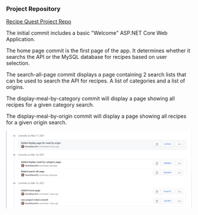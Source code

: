 ### Project Repository
[Recipe Quest Project Repo](https://github.com/RoseWilson812/RecipeQuest)

The initial commit includes a basic "Welcome" ASP.NET Core Web Application.

The home page commit is the first page of the app. It determines whether it searchs the API or the MySQL database for recipes based on user selection.

The search-all-page commit displays a page containing 2 search lists that can be used to search the API for recipes. A list of categories and a list of origins.

The display-meal-by-category commit will display a page showing all recipes for a given category search.

The display-meal-by-origin commit will display a page showing all recipes for a given origin search.

![ScreenShot](/P4-Project_Setup/commit-history.png)